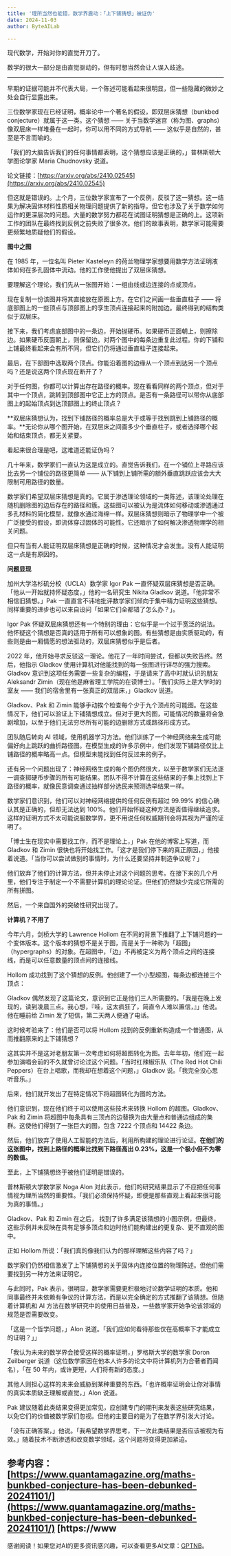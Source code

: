 ```yaml
---
title: '理所当然也能错，数学界震动：「上下铺猜想」被证伪'
date: 2024-11-03
author: ByteAILab

---
```


现代数学，开始对你的直觉开刀了。

数学的很大一部分是由直觉驱动的，但有时想当然会让人误入歧途。

---
早期的证据可能并不代表大局，一个陈述可能看起来很明显，但一些隐藏的微妙之处会自行显露出来。

三位数学家现在已经证明，概率论中一个著名的假设，即双层床猜想（bunkbed conjecture）就属于这一类。这个猜想 —— 关于当数学迷宫（称为图、graphs）像双层床一样堆叠在一起时，你可以用不同的方式导航 —— 这似乎是自然的，甚至是不言而喻的。

「我们的大脑告诉我们的任何事情都表明，这个猜想应该是正确的，」普林斯顿大学图论学家 Maria Chudnovsky 说道。

论文链接：[https://arxiv.org/abs/2410.02545](https://arxiv.org/abs/2410.02545)

但这就是错误的。上个月，三位数学家宣布了一个反例，反驳了这一猜想。这一结果为解决固体材料性质相关物理问题提供了新的指导。但它也涉及了关于数学如何运作的更深层次的问题。大量的数学努力都花在试图证明猜想是正确的上。这项新工作的团队在最终找到反例之前失败了很多次。他们的故事表明，数学家可能需要更频繁地质疑他们的假设。

**图中之图**

在 1985 年，一位名叫 Pieter Kasteleyn 的荷兰物理学家想要用数学方法证明液体如何在多孔固体中流动。他的工作使他提出了双层床猜想。

要理解这个理论，我们先从一张图开始：一组由线或边连接的点或顶点。

现在复制一份该图并将其直接放在原图上方。在它们之间画一些垂直柱子 —— 将底部图上的一些顶点与顶部图上的孪生顶点连接起来的附加边。最终得到的结构类似于双层床。

接下来，我们考虑底部图中的一条边，开始抛硬币。如果硬币正面朝上，则擦除边。如果硬币反面朝上，则保留边。对两个图中的每条边重复此过程。你的下铺和上铺最终看起来会有所不同，但它们仍将通过垂直柱子连接起来。

最后，在下部图中选取两个顶点。你能沿着图的边缘从一个顶点到达另一个顶点吗？还是说这两个顶点现在断开了？

对于任何图，你都可以计算出存在路径的概率。现在看看同样的两个顶点，但对于其中一个顶点，跳转到顶部图中它正上方的顶点。是否有一条路径可以带你从底部图上的起始顶点到达顶部图上的终止顶点？

**双层床猜想认为，找到下铺路径的概率总是大于或等于找到跳到上铺路径的概率。**无论你从哪个图开始，在双层床之间画多少个垂直柱子，或者选择哪个起始和结束顶点，都无关紧要。

看起来很合理是吧，这难道还能证伪吗？

几十年来，数学家们一直认为这是成立的。直觉告诉我们，在一个铺位上寻路应该比去另一个铺位的路径更简单 —— 从下铺到上铺所需的额外垂直跳跃应该会大大限制可用路径的数量。

数学家们希望双层床猜想是真的。它属于渗透理论领域的一类陈述，该理论处理在随机删除图的边后存在的路径和簇。这些图可以被认为是流体如何移动或渗透通过多孔材料的简化模型，就像水通过海绵一样。双层床猜想则暗示了物理学中一个被广泛接受的假设，即流体穿过固体的可能性。它还暗示了如何解决渗透物理学的相关问题。

但只有当有人能证明双层床猜想是正确的时候，这种情况才会发生。没有人能证明这一点是有原因的。

**问题显现**

加州大学洛杉矶分校（UCLA）数学家 Igor Pak 一直怀疑双层床猜想是否正确。「他从一开始就持怀疑态度，」他的一名研究生 Nikita Gladkov 说道。「他非常不相信旧猜想。」Pak 一直直言不讳地批评数学家们倾向于集中精力证明这些猜想。同样重要的进步也可以来自设问「如果它们全都错了怎么办？」。

Igor Pak 怀疑双层床猜想还有一个特别的理由：它似乎是一个过于宽泛的说法。他怀疑这个猜想是否真的适用于所有可以想象的图。有些猜想是由实质驱动的，有些则是由一厢情愿的想法驱动的，双层床猜想似乎是后者。

2022 年，他开始寻求反驳这一理论。他花了一年时间尝试，但都以失败告终。然后，他指示 Gladkov 使用计算机对他能找到的每一张图进行详尽的强力搜索。Gladkov 意识到这项任务需要一些复杂的编程，于是请来了高中时就认识的朋友 Aleksandr Zimin（现在他是麻省理工学院的在读博士）。「我们实际上是大学时的室友 —— 我们的宿舍里有一张真正的双层床，」Gladkov 说道。

Gladkov、Pak 和 Zimin 能够手动挨个检查每个少于九个顶点的可能图。在这些情况下，他们可以验证上下铺猜想成立。但对于更大的图，可能情况的数量将会急剧增加，以至于他们无法穷尽所有可能的边删除方式或路径形成方式。

团队随后转向 AI 领域，使用机器学习方法。他们训练了一个神经网络来生成可能偏好向上跳跃的曲折路径图。在模型生成的许多示例中，他们发现下铺路径仅比上铺路径的概率略高一点。但模型未能找到任何反过来的例子。

还有另一个问题出现了：神经网络生成的每个图仍然很大，以至于数学家们无法逐一调查掷硬币步骤的所有可能结果。团队不得不计算在这些结果的子集上找到上下路径的概率，就像民意调查通过抽样部分选民来预测选举结果一样。

数学家们意识到，他们可以对神经网络提供的任何反例有超过 99.99% 的信心确认其是正确的，但却无法达到 100%。他们开始怀疑这种方法是否值得继续追求。这样的证明方式不太可能说服数学界，更不用说任何权威期刊会将其视为严谨的证明了。

「博士生在现实中需要找工作，而不是理论上，」Pak 在他的博客上写道，而 Gladkov 和 Zimin 很快也将开始找工作。「这才是我们停下来的真正原因，」他接着说道。「当你可以尝试做别的事情时，为什么还要坚持并制造争议呢？」

他们放弃了他们的计算方法，但并未停止对这个问题的思考。在接下来的几个月里，他们专注于制定一个不需要计算机的理论论证。但他们仍然缺少完成它所需的所有拼图。

然后，一个来自国外的突破性研究出现了。

**计算机？不用了**

今年六月，剑桥大学的 Lawrence Hollom 在不同的背景下推翻了上下铺问题的一个变体版本。这个版本的猜想不是关于图，而是关于一种称为「超图」（hypergraphs）的对象。在超图中，「边」不再被定义为两个顶点之间的连接线，而是可以任意数量的顶点间的连接线。

Hollom 成功找到了这个猜想的反例。他创建了一个小型超图，每条边都连接三个顶点：

Gladkov 偶然发现了这篇论文，意识到它正是他们三人所需要的。「我是在晚上发现的，读到凌晨三点。我心想，『哇，这太疯狂了，简直令人难以置信，』」他说。他在睡前给 Zimin 发了短信，第二天两人便通了电话。

这时候考验来了：他们是否可以将 Hollom 找到的反例重新构造成一个普通图，从而推翻原来的上下铺猜想？

这其实并不是这对老朋友第一次考虑如何将超图转化为图。去年年初，他们在一起参加演唱会前的不久就曾讨论过这个问题。「当时红辣椒乐队（The Red Hot Chili Peppers）在台上唱歌，而我却在想着这个问题，」Gladkov 说。「我完全没心思听音乐。」

后来，他们就开发出了在特定情况下将超图转化为图的方法。

他们意识到，现在他们终于可以使用这些技术来转换 Hollom 的超图。Gladkov、Pak 和 Zimin 将超图中每条具有三顶点的边替换为由大量点和普通边组成的集群。这使他们得到了一张巨大的图，包含 7222 个顶点和 14422 条边。

然后，他们放弃了使用人工智能的方法后，利用所构建的理论进行论证。**在他们的这张图中，找到上路径的概率比找到下路径高出 0.23%，这是一个极小但不为零的数值。**

至此，上下铺猜想终于被他们证明是错误的。

普林斯顿大学数学家 Noga Alon 对此表示，他们的研究结果显示了不应把任何事情视为理所当然的重要性。「我们必须保持怀疑，即便是那些直观上看起来很可能为真的事情。」

Gladkov、Pak 和 Zimin 在之后， 找到了许多满足该猜想的小图示例，但最终，这些示例并未反映在具有足够多顶点和边时他们能构建出的更复杂、更不直观的图中。

正如 Hollom 所说：「我们真的像我们认为的那样理解这些内容了吗？」

数学家们仍然相信激发了上下铺猜想的关于固体内连接位置的物理陈述。但他们需要找到另一种方法来证明它。

与此同时，Pak 表示，很明显，数学家需要更积极地讨论数学证明的本质。他和同事最终并未依赖有争议的计算方法，而是以完全确定的方式推翻了该猜想。但随着计算机和 AI 方法在数学研究中的使用日益普及，一些数学家开始争论该领域的规范是否需要改变。

「这是一个哲学问题，」Alon 说道。「我们应如何看待那些仅在高概率下才能成立的证明？」」

「我认为未来的数学界会接受这样的概率证明，」罗格斯大学的数学家 Doron Zeilberger 说道（这位数学家因在他本人许多的论文中将计算机列为合著者而闻名），「在 50 年内，或许更短，人们将有新的态度。」

其他人则担心这样的未来会威胁到某种重要的东西。「也许概率证明会让你对事情的真实本质缺乏理解或直觉，」Alon 说道。

Pak 建议随着此类结果变得更加常见，应创建专门的期刊来发表这些研究结果，以免它们的价值被数学家们忽视。但他的主要目的是为了在数学界引发大讨论。

「没有正确答案，」他说。「我希望数学界思考，下一次此类结果是否应该被视为有效。」随着技术不断渗透和改变数学领域，这个问题将变得更加紧迫。

**参考内容：**
[https://www.quantamagazine.org/maths-bunkbed-conjecture-has-been-debunked-20241101/](https://www.quantamagazine.org/maths-bunkbed-conjecture-has-been-debunked-20241101/)
[https://www
---
感谢阅读！如果您对AI的更多资讯感兴趣，可以查看更多AI文章：[GPTNB](https://gptnb.com)。